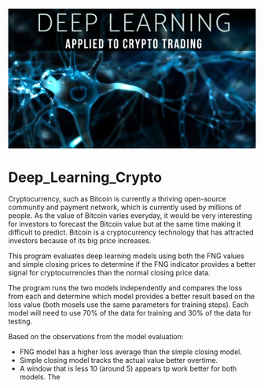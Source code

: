 ![DeepLearning_Crypto](https://github.com/Tijaw1/Deep_Learning_Crypto/blob/main/DeepL_Crypto.jpg)

# Deep_Learning_Crypto

Cryptocurrency, such as Bitcoin is currently a thriving open-source community and payment network, which is currently used by millions of people. As the value of Bitcoin varies everyday, it would be very interesting for investors to forecast the Bitcoin value but at the same time making it difficult to predict. Bitcoin is a cryptocurrency technology that has attracted investors because of its big price increases.

This program evaluates deep learning models using both the FNG values and simple closing prices to determine if the FNG indicator provides a better signal for cryptocurrencies than the normal closing price data. 

The program runs the two models independently and compares the loss from each and determine which model provides a better result based on the loss value (both mosels use the same parameters for training steps). Each model will need to use 70% of the data for training and 30% of the data for testing.

Based on the observations from the model evaluation:
- FNG model has a higher loss average than the simple closing model.
- Simple closing model tracks the actual value better overtime. 
- A window that is less 10 (around 5) appears tp work better for both models. The 
